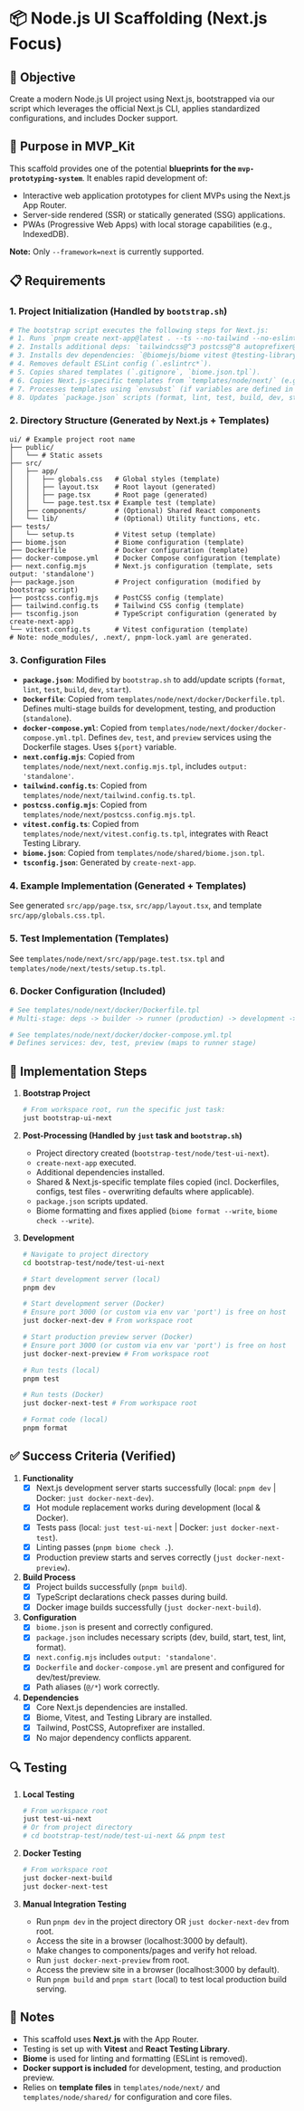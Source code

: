 # 📦 Node.js UI Scaffolding (Next.js Focus)

## 🎯 Objective
Create a modern Node.js UI project using Next.js, bootstrapped via our script which leverages the official Next.js CLI, applies standardized configurations, and includes Docker support.

## 📝 Purpose in MVP_Kit
This scaffold provides one of the potential **blueprints for the `mvp-prototyping-system`**. It enables rapid development of:
- Interactive web application prototypes for client MVPs using the Next.js App Router.
- Server-side rendered (SSR) or statically generated (SSG) applications.
- PWAs (Progressive Web Apps) with local storage capabilities (e.g., IndexedDB).

**Note:** Only `--framework=next` is currently supported.

## 📋 Requirements

### 1. Project Initialization (Handled by `bootstrap.sh`)
```bash
# The bootstrap script executes the following steps for Next.js:
# 1. Runs `pnpm create next-app@latest . --ts --no-tailwind --no-eslint --app --src-dir --import-alias "@/*" --no-git`
# 2. Installs additional deps: `tailwindcss@^3 postcss@^8 autoprefixer@^10`
# 3. Installs dev dependencies: `@biomejs/biome vitest @testing-library/react @testing-library/jest-dom @testing-library/user-event jsdom @vitejs/plugin-react`
# 4. Removes default ESLint config (`.eslintrc*`).
# 5. Copies shared templates (`.gitignore`, `biome.json.tpl`).
# 6. Copies Next.js-specific templates from `templates/node/next/` (e.g., test files, Vitest config, Tailwind config, PostCSS config, Dockerfile, docker-compose.yml, next.config.mjs) - overwrites if needed.
# 7. Processes templates using `envsubst` (if variables are defined in metadata).
# 8. Updates `package.json` scripts (format, lint, test, build, dev, start).
```

### 2. Directory Structure (Generated by Next.js + Templates)
```
ui/ # Example project root name
├── public/
│   └── # Static assets
├── src/
│   ├── app/
│   │   ├── globals.css   # Global styles (template)
│   │   ├── layout.tsx    # Root layout (generated)
│   │   ├── page.tsx      # Root page (generated)
│   │   └── page.test.tsx # Example test (template)
│   ├── components/       # (Optional) Shared React components
│   └── lib/              # (Optional) Utility functions, etc.
├── tests/
│   └── setup.ts          # Vitest setup (template)
├── biome.json            # Biome configuration (template)
├── Dockerfile            # Docker configuration (template)
├── docker-compose.yml    # Docker Compose configuration (template)
├── next.config.mjs       # Next.js configuration (template, sets output: 'standalone')
├── package.json          # Project configuration (modified by bootstrap script)
├── postcss.config.mjs    # PostCSS config (template)
├── tailwind.config.ts    # Tailwind CSS config (template)
├── tsconfig.json         # TypeScript configuration (generated by create-next-app)
└── vitest.config.ts      # Vitest configuration (template)
# Note: node_modules/, .next/, pnpm-lock.yaml are generated.
```

### 3. Configuration Files

- **`package.json`**: Modified by `bootstrap.sh` to add/update scripts (`format`, `lint`, `test`, `build`, `dev`, `start`).
- **`Dockerfile`**: Copied from `templates/node/next/docker/Dockerfile.tpl`. Defines multi-stage builds for development, testing, and production (`standalone`).
- **`docker-compose.yml`**: Copied from `templates/node/next/docker/docker-compose.yml.tpl`. Defines `dev`, `test`, and `preview` services using the Dockerfile stages. Uses `${port}` variable.
- **`next.config.mjs`**: Copied from `templates/node/next/next.config.mjs.tpl`, includes `output: 'standalone'`.
- **`tailwind.config.ts`**: Copied from `templates/node/next/tailwind.config.ts.tpl`.
- **`postcss.config.mjs`**: Copied from `templates/node/next/postcss.config.mjs.tpl`.
- **`vitest.config.ts`**: Copied from `templates/node/next/vitest.config.ts.tpl`, integrates with React Testing Library.
- **`biome.json`**: Copied from `templates/node/shared/biome.json.tpl`.
- **`tsconfig.json`**: Generated by `create-next-app`.

### 4. Example Implementation (Generated + Templates)
See generated `src/app/page.tsx`, `src/app/layout.tsx`, and template `src/app/globals.css.tpl`.

### 5. Test Implementation (Templates)
See `templates/node/next/src/app/page.test.tsx.tpl` and `templates/node/next/tests/setup.ts.tpl`.

### 6. Docker Configuration (Included)
```dockerfile
# See templates/node/next/docker/Dockerfile.tpl
# Multi-stage: deps -> builder -> runner (production) -> development -> test
```
```yaml
# See templates/node/next/docker/docker-compose.yml.tpl
# Defines services: dev, test, preview (maps to runner stage)
```

## 🔧 Implementation Steps

1.  **Bootstrap Project**
    ```bash
    # From workspace root, run the specific just task:
    just bootstrap-ui-next
    ```

2.  **Post-Processing (Handled by `just` task and `bootstrap.sh`)**
    - Project directory created (`bootstrap-test/node/test-ui-next`).
    - `create-next-app` executed.
    - Additional dependencies installed.
    - Shared & Next.js-specific template files copied (incl. Dockerfiles, configs, test files - overwriting defaults where applicable).
    - `package.json` scripts updated.
    - Biome formatting and fixes applied (`biome format --write`, `biome check --write`).

3.  **Development**
    ```bash
    # Navigate to project directory
    cd bootstrap-test/node/test-ui-next

    # Start development server (local)
    pnpm dev

    # Start development server (Docker)
    # Ensure port 3000 (or custom via env var 'port') is free on host
    just docker-next-dev # From workspace root

    # Start production preview server (Docker)
    # Ensure port 3000 (or custom via env var 'port') is free on host
    just docker-next-preview # From workspace root

    # Run tests (local)
    pnpm test

    # Run tests (Docker)
    just docker-next-test # From workspace root

    # Format code (local)
    pnpm format
    ```

## ✅ Success Criteria (Verified)

1.  **Functionality**
    - [x] Next.js development server starts successfully (local: `pnpm dev` | Docker: `just docker-next-dev`).
    - [x] Hot module replacement works during development (local & Docker).
    - [x] Tests pass (local: `just test-ui-next` | Docker: `just docker-next-test`).
    - [x] Linting passes (`pnpm biome check .`).
    - [x] Production preview starts and serves correctly (`just docker-next-preview`).

2.  **Build Process**
    - [x] Project builds successfully (`pnpm build`).
    - [x] TypeScript declarations check passes during build.
    - [x] Docker image builds successfully (`just docker-next-build`).

3.  **Configuration**
    - [x] `biome.json` is present and correctly configured.
    - [x] `package.json` includes necessary scripts (dev, build, start, test, lint, format).
    - [x] `next.config.mjs` includes `output: 'standalone'`.
    - [x] `Dockerfile` and `docker-compose.yml` are present and configured for dev/test/preview.
    - [x] Path aliases (`@/*`) work correctly.

4.  **Dependencies**
    - [x] Core Next.js dependencies are installed.
    - [x] Biome, Vitest, and Testing Library are installed.
    - [x] Tailwind, PostCSS, Autoprefixer are installed.
    - [x] No major dependency conflicts apparent.

## 🔍 Testing

1.  **Local Testing**
    ```bash
    # From workspace root
    just test-ui-next
    # Or from project directory
    # cd bootstrap-test/node/test-ui-next && pnpm test
    ```

2.  **Docker Testing**
    ```bash
    # From workspace root
    just docker-next-build
    just docker-next-test
    ```

3.  **Manual Integration Testing**
    - Run `pnpm dev` in the project directory OR `just docker-next-dev` from root.
    - Access the site in a browser (localhost:3000 by default).
    - Make changes to components/pages and verify hot reload.
    - Run `just docker-next-preview` from root.
    - Access the preview site in a browser (localhost:3000 by default).
    - Run `pnpm build` and `pnpm start` (local) to test local production build serving.

## 📝 Notes

- This scaffold uses **Next.js** with the App Router.
- Testing is set up with **Vitest** and **React Testing Library**.
- **Biome** is used for linting and formatting (ESLint is removed).
- **Docker support is included** for development, testing, and production preview.
- Relies on **template files** in `templates/node/next/` and `templates/node/shared/` for configuration and core files. 